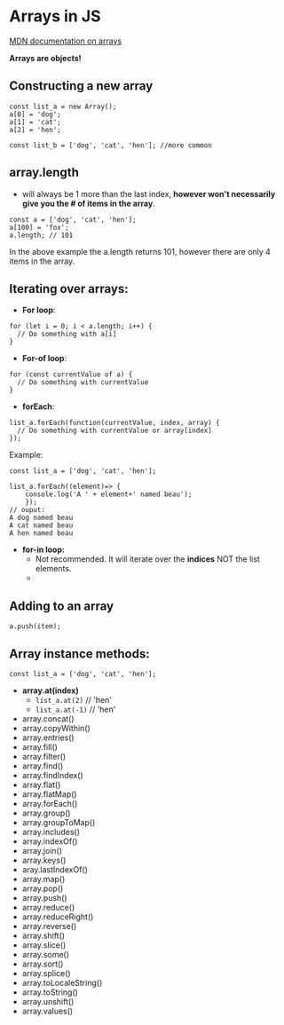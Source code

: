 # Arrays in JS
[MDN documentation on arrays](https://developer.mozilla.org/en-US/docs/Web/JavaScript/Reference/Global_Objects/Array)  

**Arrays are objects!**

## Constructing a new array
```
const list_a = new Array();  
a[0] = 'dog';
a[1] = 'cat';
a[2] = 'hen';

const list_b = ['dog', 'cat', 'hen']; //more common
```
## array.length
- will always be 1 more than the last index, **however won't necessarily give you the # of items in the array**.
```
const a = ['dog', 'cat', 'hen'];
a[100] = 'fox';
a.length; // 101  
```
In the above example the a.length returns 101, however there are only  4 items in the array.

## Iterating over arrays:
- **For loop**:
```
for (let i = 0; i < a.length; i++) {
  // Do something with a[i]
}
```
- **For-of loop**:
```
for (const currentValue of a) {
  // Do something with currentValue
}
```
- **forEach**:
```
list_a.forEach(function(currentValue, index, array) {
  // Do something with currentValue or array[index]
});
```
Example:
```
const list_a = ['dog', 'cat', 'hen'];

list_a.forEach((element)=> {
    console.log('A ' + element+' named beau');
    });
// ouput:
A dog named beau
A cat named beau
A hen named beau
```
- **for-in loop:**
  -  Not recommended. It will iterate over the **indices**  NOT the list elements.
  -  
## Adding to an array
```
a.push(item);
```
## Array instance methods:
`const list_a = ['dog', 'cat', 'hen'];`
- **array.at(index)**
  - `list_a.at(2)` // 'hen'
  - `list_a.at(-1)` // 'hen'
- array.concat()
- array.copyWithin()
- array.entries()
- array.fill()
- array.filter()
- array.find()
- array.findIndex()
- array.flat()
- array.flatMap()
- array.forEach()
- array.group()
- array.groupToMap()
- array.includes()
- array.indexOf()
- array.join()
- array.keys()
- aray.lastIndexOf()
- array.map()
- array.pop()
- array.push()
- array.reduce()
- array.reduceRight()
- array.reverse()
- array.shift()
- array.slice()
- array.some()
- array.sort()
- array.splice()
- array.toLocaleString()
- array.toString()
- array.unshift()
- array.values()